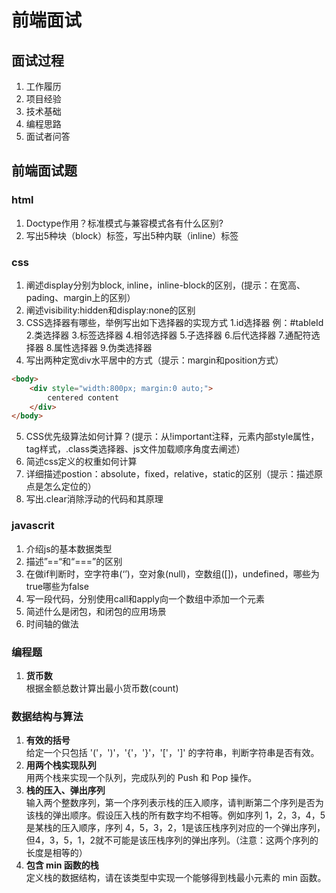#  前端面试 

## 面试过程
1. 工作履历
2. 项目经验
3. 技术基础
4. 编程思路
5. 面试者问答

## 前端面试题

### html
1. Doctype作用？标准模式与兼容模式各有什么区别?
2. 写出5种块（block）标签，写出5种内联（inline）标签

### css
1. 阐述display分别为block, inline，inline-block的区别，(提示：在宽高、pading、margin上的区别）
2. 阐述visibility:hidden和display:none的区别
3. CSS选择器有哪些，举例写出如下选择器的实现方式
    1.id选择器 例：#tableId                                                                                                       
    2.类选择器
    3.标签选择器
    4.相邻选择器
    5.子选择器
    6.后代选择器
    7.通配符选择器
    8.属性选择器
    9.伪类选择器
4. 写出两种定宽div水平居中的方式（提示：margin和position方式）
```html
<body>
    <div style="width:800px; margin:0 auto;">
        centered content
    </div>
</body>
```

5. CSS优先级算法如何计算？(提示：从!important注释，元素内部style属性，tag样式，.class类选择器、js文件加载顺序角度去阐述）
6. 简述css定义的权重如何计算
7. 详细描述postion：absolute，fixed，relative，static的区别（提示：描述原点是怎么定位的）
8. 写出.clear消除浮动的代码和其原理

### javascrit
1. 介绍js的基本数据类型               
2. 描述”==“和“===”的区别
3. 在做if判断时，空字符串(‘’)，空对象(null)，空数组([])，undefined，哪些为true哪些为false
4. 写一段代码，分别使用call和apply向一个数组中添加一个元素
5. 简述什么是闭包，和闭包的应用场景
6. 时间轴的做法

### 编程题
1. **货币数**  
    根据金额总数计算出最小货币数(count)

### 数据结构与算法
1. **有效的括号**  
    给定一个只包括 '('，')'，'{'，'}'，'['，']' 的字符串，判断字符串是否有效。
2. **用两个栈实现队列**  
    用两个栈来实现一个队列，完成队列的 Push 和 Pop 操作。
3. **栈的压入、弹出序列**  
    输入两个整数序列，第一个序列表示栈的压入顺序，请判断第二个序列是否为该栈的弹出顺序。假设压入栈的所有数字均不相等。例如序列 1，2，3，4，5 是某栈的压入顺序，序列 4，5，3，2，1是该压栈序列对应的一个弹出序列，但4，3，5，1，2就不可能是该压栈序列的弹出序列。（注意：这两个序列的长度是相等的）
4. **包含 min 函数的栈**  
    定义栈的数据结构，请在该类型中实现一个能够得到栈最小元素的 min 函数。



